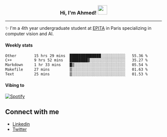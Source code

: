 <!-- Heading -->
<h3 align="center"> Hi, I'm Ahmed! <img src = "https://raw.githubusercontent.com/MartinHeinz/MartinHeinz/master/wave.gif" width = 30px></h3>

<!-- About section -->
---
✨ I'm a 4th year undergraduate student at <a href="https://www.epita.fr/en/">EPITA</a> in Paris specializing in computer vision and AI.

<h4 align ="left"> Weekly stats </h4>

<!--START_SECTION:waka-->

```txt
Other        15 hrs 29 mins  ██████████████░░░░░░░░░░░   55.36 %
C++          9 hrs 52 mins   ████████▓░░░░░░░░░░░░░░░░   35.27 %
Markdown     1 hr 33 mins    █▒░░░░░░░░░░░░░░░░░░░░░░░   05.54 %
Makefile     27 mins         ▒░░░░░░░░░░░░░░░░░░░░░░░░   01.63 %
Text         25 mins         ▒░░░░░░░░░░░░░░░░░░░░░░░░   01.53 %
```

<!--END_SECTION:waka-->

<h4 align ="left">Vibing to</h4>

[![Spotify](https://novatorem-ten-lyart.vercel.app/api/spotify)](https://open.spotify.com/user/31knevkvll66tzc3gqtoi6ngjbre)

<!-- Connect section -->

## Connect with me
  * <a href="https://www.linkedin.com/in/ahmed-hassayoune">Linkedin</a>
  * <a href="https://twitter.com/Ahmedhassaaa">Twitter</a>

<!-- Connect section: END -->
